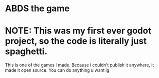 # ABDS the game
# NOTE: This was my first ever godot project, so the code is literally just spaghetti.
This is one of the games I made. Because i couldn't publish it anywhere, it made it open source. You can do anything u want ig

